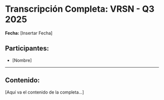 # Transcripción Completa: VRSN - Q3 2025

**Fecha:** [Insertar Fecha]

## Participantes:
* [Nombre]

---

## Contenido:

[Aquí va el contenido de la completa...]